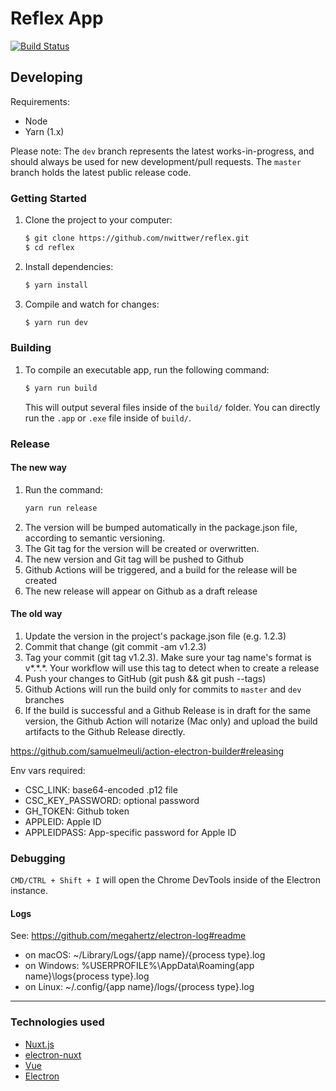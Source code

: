 # Reflex App

[![Build Status](https://travis-ci.com/nwittwer/reflex.svg?branch=dev)](https://travis-ci.com/nwittwer/reflex)

## Developing

Requirements:

- Node
- Yarn (1.x)

Please note: The `dev` branch represents the latest works-in-progress, and should always be used for new development/pull requests. The `master` branch holds the latest public release code.

### Getting Started

1. Clone the project to your computer:

   ```sh
   $ git clone https://github.com/nwittwer/reflex.git
   $ cd reflex
   ```

2. Install dependencies:

   ```sh
   $ yarn install
   ```

3. Compile and watch for changes:
   ```sh
   $ yarn run dev
   ```

### Building

1. To compile an executable app, run the following command:

   ```sh
   $ yarn run build
   ```

   This will output several files inside of the `build/` folder. You can directly run the `.app` or `.exe` file inside of `build/`.

### Release

#### The new way

1. Run the command:
   ```bash
   yarn run release
   ```
1. The version will be bumped automatically in the package.json file, according to semantic versioning.
1. The Git tag for the version will be created or overwritten.
1. The new version and Git tag will be pushed to Github
1. Github Actions will be triggered, and a build for the release will be created
1. The new release will appear on Github as a draft release

#### The old way

1. Update the version in the project's package.json file (e.g. 1.2.3)
1. Commit that change (git commit -am v1.2.3)
1. Tag your commit (git tag v1.2.3). Make sure your tag name's format is v*.*.\*. Your workflow will use this tag to detect when to create a release
1. Push your changes to GitHub (git push && git push --tags)
1. Github Actions will run the build only for commits to `master` and `dev` branches
1. If the build is successful and a Github Release is in draft for the same version, the Github Action will notarize (Mac only) and upload the build artifacts to the Github Release directly.

https://github.com/samuelmeuli/action-electron-builder#releasing

Env vars required:

- CSC_LINK: base64-encoded .p12 file
- CSC_KEY_PASSWORD: optional password
- GH_TOKEN: Github token
- APPLEID: Apple ID
- APPLEIDPASS: App-specific password for Apple ID

### Debugging

`CMD/CTRL + Shift + I` will open the Chrome DevTools inside of the Electron instance.

#### Logs

See: https://github.com/megahertz/electron-log#readme

- on macOS: ~/Library/Logs/{app name}/{process type}.log
- on Windows: %USERPROFILE%\AppData\Roaming\{app name}\logs\{process type}.log
- on Linux: ~/.config/{app name}/logs/{process type}.log

---

### Technologies used

- [Nuxt.js](https://nuxtjs.org/)
- [electron-nuxt](https://github.com/michalzaq12/electron-nuxt)
- [Vue](https://vuejs.org/)
- [Electron](https://electronjs.org/)
